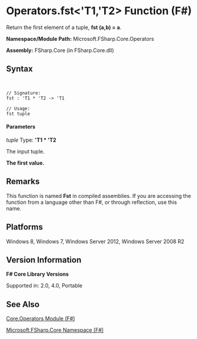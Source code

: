 # Operators.fst<'T1,'T2> Function (F#)

Return the first element of a tuple, **fst (a,b) = a**.

**Namespace/Module Path:** Microsoft.FSharp.Core.Operators

**Assembly:** FSharp.Core (in FSharp.Core.dll)


## Syntax


```


// Signature:
fst : 'T1 * 'T2 -> 'T1

// Usage:
fst tuple

```



#### Parameters
*tuple*
Type: **'T1 &#42; 'T2**


The input tuple.



**The first value.**
## Remarks
This function is named **Fst** in compiled assemblies. If you are accessing the function from a language other than F#, or through reflection, use this name.


## Platforms
Windows 8, Windows 7, Windows Server 2012, Windows Server 2008 R2


## Version Information
**F# Core Library Versions**

Supported in: 2.0, 4.0, Portable




## See Also
[Core.Operators Module &#40;F&#35;&#41;](Core.Operators-Module-%28FSharp%29.md)

[Microsoft.FSharp.Core Namespace &#40;F&#35;&#41;](Microsoft.FSharp.Core-Namespace-%28FSharp%29.md)

